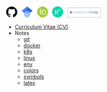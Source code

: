 [<img src="/images/icons/github.png" width="30">](https://github.com/ryoma-otsuka)&nbsp;&nbsp;
[<img src="/images/icons/google_scholar.png" width="30">](https://scholar.google.co.jp/citations?user=TzrgGqEAAAAJ&hl=ja)&nbsp;&nbsp;
[<img src="/images/icons/orcid.png" width="30">](https://orcid.org/0000-0002-5147-1916)&nbsp;&nbsp;
[<img src="/images/icons/researchgate.png" width="30">](https://www.researchgate.net/profile/Ryoma-Otsuka-2)&nbsp;&nbsp;
[<img src="/images/icons/research_map.png" width="90">](https://researchmap.jp/ryoma_otsuka)&nbsp;&nbsp;

- [Curriculum Vitae (CV)](docs/cv/cv_en_jp.pdf)  
- Notes
  - [git](pages/notes/git.md)
  - [docker](pages/notes/docker.md)
  - [k8s](pages/notes/k8s.md)
  - [linux](pages/notes/linux.md)
  - [env](pages/notes/env.md)
  - [colors](pages/notes/colors.md) 
  - [symbols](pages/notes/symbols.md)
  - [latex](pages/notes/latex.md) 
